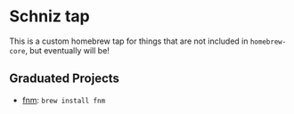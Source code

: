 # Schniz tap

This is a custom homebrew tap for things that are not included in `homebrew-core`, but eventually will be!

## Graduated Projects

* [fnm](https://github.com/Schniz/fnm): `brew install fnm`
